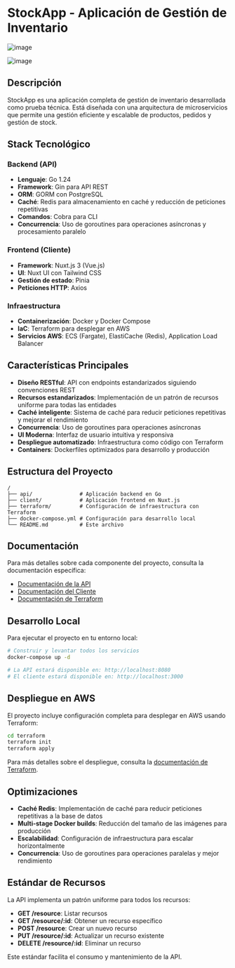 # StockApp - Aplicación de Gestión de Inventario

![image](https://github.com/user-attachments/assets/abc7e325-0b21-4f82-ab41-2c10124053ff)

![image](https://github.com/user-attachments/assets/1625cc4e-9068-4fd8-a2dc-2e7207fdcf96)

## Descripción

StockApp es una aplicación completa de gestión de inventario desarrollada como prueba técnica. Está diseñada con una arquitectura de microservicios que permite una gestión eficiente y escalable de productos, pedidos y gestión de stock.

## Stack Tecnológico

### Backend (API)

- **Lenguaje**: Go 1.24
- **Framework**: Gin para API REST
- **ORM**: GORM con PostgreSQL
- **Caché**: Redis para almacenamiento en caché y reducción de peticiones repetitivas
- **Comandos**: Cobra para CLI
- **Concurrencia**: Uso de goroutines para operaciones asíncronas y procesamiento paralelo

### Frontend (Cliente)

- **Framework**: Nuxt.js 3 (Vue.js)
- **UI**: Nuxt UI con Tailwind CSS
- **Gestión de estado**: Pinia
- **Peticiones HTTP**: Axios

### Infraestructura

- **Containerización**: Docker y Docker Compose
- **IaC**: Terraform para desplegar en AWS
- **Servicios AWS**: ECS (Fargate), ElastiCache (Redis), Application Load Balancer

## Características Principales

- **Diseño RESTful**: API con endpoints estandarizados siguiendo convenciones REST
- **Recursos estandarizados**: Implementación de un patrón de recursos uniforme para todas las entidades
- **Caché inteligente**: Sistema de caché para reducir peticiones repetitivas y mejorar el rendimiento
- **Concurrencia**: Uso de goroutines para operaciones asíncronas
- **UI Moderna**: Interfaz de usuario intuitiva y responsiva
- **Despliegue automatizado**: Infraestructura como código con Terraform
- **Containers**: Dockerfiles optimizados para desarrollo y producción

## Estructura del Proyecto

```
/
├── api/               # Aplicación backend en Go
├── client/            # Aplicación frontend en Nuxt.js
├── terraform/         # Configuración de infraestructura con Terraform
├── docker-compose.yml # Configuración para desarrollo local
└── README.md          # Este archivo
```

## Documentación

Para más detalles sobre cada componente del proyecto, consulta la documentación específica:

- [Documentación de la API](./api/readme.md)
- [Documentación del Cliente](./client/README.md)
- [Documentación de Terraform](./terraform/README.md)

## Desarrollo Local

Para ejecutar el proyecto en tu entorno local:

```bash
# Construir y levantar todos los servicios
docker-compose up -d

# La API estará disponible en: http://localhost:8080
# El cliente estará disponible en: http://localhost:3000
```

## Despliegue en AWS

El proyecto incluye configuración completa para desplegar en AWS usando Terraform:

```bash
cd terraform
terraform init
terraform apply
```

Para más detalles sobre el despliegue, consulta la [documentación de Terraform](./terraform/README.md).

## Optimizaciones

- **Caché Redis**: Implementación de caché para reducir peticiones repetitivas a la base de datos
- **Multi-stage Docker builds**: Reducción del tamaño de las imágenes para producción
- **Escalabilidad**: Configuración de infraestructura para escalar horizontalmente
- **Concurrencia**: Uso de goroutines para operaciones paralelas y mejor rendimiento

## Estándar de Recursos

La API implementa un patrón uniforme para todos los recursos:

- **GET /resource**: Listar recursos
- **GET /resource/:id**: Obtener un recurso específico
- **POST /resource**: Crear un nuevo recurso
- **PUT /resource/:id**: Actualizar un recurso existente
- **DELETE /resource/:id**: Eliminar un recurso

Este estándar facilita el consumo y mantenimiento de la API.
